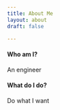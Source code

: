 ```yaml
---
title: About Me
layout: about
draft: false

---
```

#### Who am I?
An engineer

#### What do I do?
Do what I want